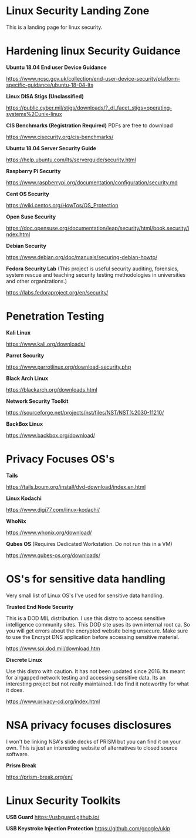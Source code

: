 # Linux Security Landing Zone

This is a landing page for linux security.

# Hardening linux Security Guidance

**Ubuntu 18.04 End user Device Guidance**

https://www.ncsc.gov.uk/collection/end-user-device-security/platform-specific-guidance/ubuntu-18-04-lts

**Linux DISA Stigs (Unclassified)**

https://public.cyber.mil/stigs/downloads/?_dl_facet_stigs=operating-systems%2Cunix-linux

**CIS Benchmarks (Registration Required)** PDFs are free to download

https://www.cisecurity.org/cis-benchmarks/

**Ubuntu 18.04 Server Security Guide**

https://help.ubuntu.com/lts/serverguide/security.html

**Raspberry Pi Security**

https://www.raspberrypi.org/documentation/configuration/security.md

**Cent OS Security**

https://wiki.centos.org/HowTos/OS_Protection

**Open Suse Security**

https://doc.opensuse.org/documentation/leap/security/html/book.security/index.html

**Debian Security**

https://www.debian.org/doc/manuals/securing-debian-howto/

**Fedora Security Lab** (This project is useful security auditing, forensics, system rescue and teaching security testing methodologies in universities and other organizations.)

https://labs.fedoraproject.org/en/security/

# Penetration Testing

**Kali Linux**

https://www.kali.org/downloads/

**Parrot Security**

https://www.parrotlinux.org/download-security.php

**Black Arch Linux**

https://blackarch.org/downloads.html

**Network Security Toolkit**

https://sourceforge.net/projects/nst/files/NST/NST%2030-11210/

**BackBox Linux**

https://www.backbox.org/download/



# Privacy Focuses OS's

**Tails**

https://tails.boum.org/install/dvd-download/index.en.html

**Linux Kodachi**

https://www.digi77.com/linux-kodachi/

**WhoNix**

https://www.whonix.org/download/

**Qubes OS** (Requires Dedicated Workstation. Do not run this in a VM)

https://www.qubes-os.org/downloads/

# OS's for sensitive data handling

Very small list of Linux OS's I've used for sensitive data handling. 

**Trusted End Node Security**

This is a DOD MIL distribution. I use this distro to access sensitive intelligence community sites. This DOD site uses its own internal root ca. So you will get errors about the encrypted website being unsecure. Make sure to use the Encrypt DNS application before accessing sensitive material. 

https://www.spi.dod.mil/download.htm

**Discrete Linux**

Use this distro with caution. It has not been updated since 2016. Its meant for airgapped network testing and accessing sensitive data. Its an interesting project but not really maintained. I do find it noteworthy for what it does. 

https://www.privacy-cd.org/index.html

# NSA privacy focuses disclosures

I won't be linking NSA's slide decks of PRISM but you can find it on your own. This is just an interesting website of alternatives to closed source software.

**Prism Break**

https://prism-break.org/en/

# Linux Security Toolkits

**USB Guard**
https://usbguard.github.io/

**USB Keystroke Injection Protection**
https://github.com/google/ukip
